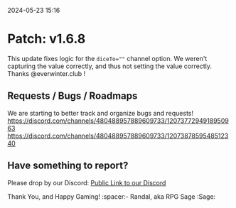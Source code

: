2024-05-23 15:16
# Patch: v1.6.8

This update fixes logic for the `diceTo=""` channel option. We weren't capturing the value correctly, and thus not setting the value correctly. Thanks @everwinter.club !

## Requests / Bugs / Roadmaps
We are starting to better track and organize bugs and requests!
https://discord.com/channels/480488957889609733/1207377294918950963
https://discord.com/channels/480488957889609733/1207387859548512340

## Have something to report?
Please drop by our Discord: [Public Link to our Discord](<https://discord.com/invite/pfAcUMN>)

Thank You, and Happy Gaming!
:spacer:- Randal, aka RPG Sage :Sage: